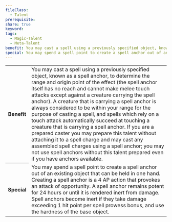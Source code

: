 ```yaml
---
fileClass:
  - Talent
prerequisite: 
share: true
keyword: 
tags:
  - Magic-Talent
  - Meta-Talent
benefit: You may cast a spell using a previously specified object, known as a spell anchor, to determine the range and origin point of the effect (the spell anchor itself has no reach and cannot make melee touch attacks except against a creature carrying the spell anchor). A creature that is carrying a spell anchor is always considered to be within your range for the purpose of casting a spell, and spells which rely on a touch attack automatically succeed at touching a creature that is carrying a spell anchor. If you are a prepared caster you may prepare this talent without attaching it to a spell charge and may cast any assembled spell charges using a spell anchor; you may not use spell anchors without this talent prepared even if you have anchors available.
special: You may spend a spell point to create a spell anchor out of an existing object that can be held in one hand. Creating a spell anchor is a 4 AP action that provokes an attack of opportunity. A spell anchor remains potent for 24 hours or until it is rendered inert from damage. Spell anchors become inert if they take damage exceeding 1 hit point per spell prowess bonus, and use the hardness of the base object.
---
```


<p><span style="overflow-x: auto;"><table><tbody><tr><th>Benefit</th><td>You may cast a spell using a previously specified object, known as a spell anchor, to determine the range and origin point of the effect (the spell anchor itself has no reach and cannot make melee touch attacks except against a creature carrying the spell anchor). A creature that is carrying a spell anchor is always considered to be within your range for the purpose of casting a spell, and spells which rely on a touch attack automatically succeed at touching a creature that is carrying a spell anchor. If you are a prepared caster you may prepare this talent without attaching it to a spell charge and may cast any assembled spell charges using a spell anchor; you may not use spell anchors without this talent prepared even if you have anchors available.</td></tr><tr><th>Special</th><td>You may spend a spell point to create a spell anchor out of an existing object that can be held in one hand. Creating a spell anchor is a 4 AP action that provokes an attack of opportunity. A spell anchor remains potent for 24 hours or until it is rendered inert from damage. Spell anchors become inert if they take damage exceeding 1 hit point per spell prowess bonus, and use the hardness of the base object.</td></tr></tbody></table></span></p>